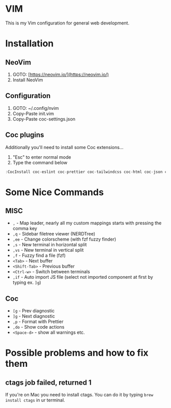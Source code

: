 # VIM

This is my Vim configuration for general web development.  

# Installation

## NeoVim

1. GOTO: [https://neovim.io/](https://neovim.io/)
2. Install NeoVim

## Configuration

1. GOTO: ~/.config/nvim
2. Copy-Paste init.vim
3. Copy-Paste coc-settings.json

## Coc plugins

Additionally you'll need to install some Coc extensions...

1. "Esc" to enter normal mode
2. Type the command below

```jsx
:CocInstall coc-eslint coc-prettier coc-tailwindcss coc-html coc-json coc-css coc-tsserver
```

# Some Nice Commands

## MISC

- `,` - Map leader, nearly all my custom mappings starts with pressing the comma key
- `,q` - Sidebar filetree viewer (NERDTree)
- `,ee` - Change colorscheme (with fzf fuzzy finder)
- `,s` - New terminal in horizontal split
- `,vs` - New terminal in vertical split
- `,f` - Fuzzy find a file (fzf)
- `<Tab>` - Next buffer
- `<Shift-Tab>` - Previous buffer
- `<Ctrl-w>` - Switch between terminals
- `,if` - Auto import JS file (select not imported component at first by typing ex. `]g`)

## Coc

- `[g` - Prev diagnostic
- `]g` - Next diagnostic
- `,p` - Format with Prettier
- `,do` - Show code actions
- `<Space-d>` - show all warnings etc.

# Possible problems and how to fix them

## ctags job failed, returned 1
If you're on Mac you need to install ctags. You can do it by typing `brew install ctags` in ur terminal.
